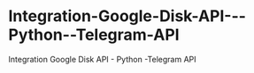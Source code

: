 # Integration-Google-Disk-API---Python--Telegram-API
Integration Google Disk API - Python -Telegram API
